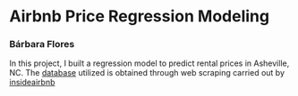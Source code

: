 # Airbnb Price Regression Modeling
### Bárbara Flores


In this project, I built a regression model to predict rental prices in Asheville, NC. 
The [database](https://github.com/BarbaraPFloresRios/IDS702_ModelingAndRepresentationOfData/blob/main/20231001_AirbnbPricing/listings.csv) utilized is obtained through web scraping carried out by  [insideairbnb](http://insideairbnb.com/get-the-data/)

